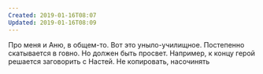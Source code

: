 ```yaml
---
Created: 2019-01-16T08:07
Updated: 2019-01-16T08:09
---
```

Про меня и Аню, в общем-то. Вот это уныло-училищное. Постепенно скатывается в говно. Но должен быть просвет. Например, к концу герой решается заговорить с Настей. Не копировать, насочинять